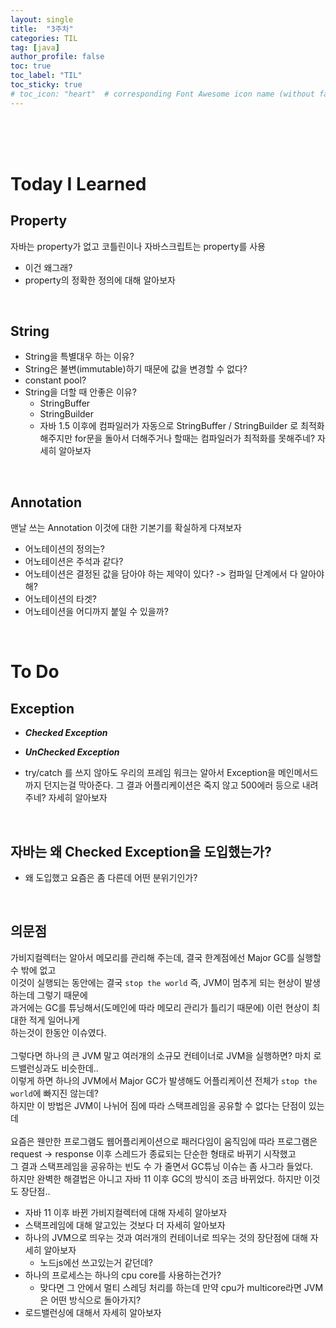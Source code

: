 ```yaml
---
layout: single
title:  "3주차"
categories: TIL
tag: [java]
author_profile: false
toc: true
toc_label: "TIL"
toc_sticky: true
# toc_icon: "heart"  # corresponding Font Awesome icon name (without fa prefix)
---
```

<br><br><br>




 
# Today I Learned

## Property
자바는 property가 없고 코틀린이나 자바스크립트는 property를 사용 
* 이건 왜그래?
* property의 정확한 정의에 대해 알아보자 

<br>

## String
* String을 특별대우 하는 이유?
* String은 불변(immutable)하기 때문에 값을 변경할 수 없다?
* constant pool?
* String을 더할 때 안좋은 이유?
	* StringBuffer
	* StringBuilder
	* 자바 1.5 이후에 컴파일러가 자동으로 StringBuffer / StringBuilder 로 최적화 해주지만 for문을 돌아서 더해주거나 할때는 컴파일러가 최적화를 못해주네? 자세히 알아보자

<br>

## Annotation
맨날 쓰는 Annotation 이것에 대한 기본기를 확실하게 다져보자
* 어노테이션의 정의는?
* 어노테이션은 주석과 같다?
* 어노테이션은 결정된 값을 담아야 하는 제약이 있다? -> 컴파일 단계에서 다 알아야해?
* 어노테이션의 타겟?
* 어노테이션을 어디까지 붙일 수 있을까?


<br>

# To Do

## Exception
* ***Checked Exception***

* ***UnChecked Exception***

* try/catch 를 쓰지 않아도 우리의 프레임 워크는 알아서 Exception을 메인메서드까지 던지는걸 막아준다. 그 결과 어플리케이션은 죽지 않고 500에러 등으로 내려주네? 자세히 알아보자

<br>

## 자바는 왜 Checked Exception을 도입했는가?
* 왜 도입했고 요즘은 좀 다른데 어떤 분위기인가?

<br>

## 의문점
가비지컬렉터는 알아서 메모리를 관리해 주는데, 결국 한계점에선 Major GC를 실행할 수 밖에 없고
<br>
이것이 실행되는 동안에는 결국 `stop the world` 즉, JVM이 멈추게 되는 현상이 발생하는데 그렇기 때문에
<br>
과거에는 GC를 튜닝해서(도메인에 따라 메모리 관리가 틀리기 때문에) 이런 현상이 최대한 적게 일어나게
<br>
하는것이 한동안 이슈였다.  
<br>
그렇다면 하나의 큰 JVM 말고 여러개의 소규모 컨테이너로 JVM을 실행하면? 마치 로드밸런싱과도 비슷한데..
<br>
이렇게 하면 하나의 JVM에서 Major GC가 발생해도 어플리케이션 전체가 `stop the world`에 빠지진 않는데?
<br>
하지만 이 방법은 JVM이 나뉘어 짐에 따라 스택프레임을 공유할 수 없다는 단점이 있는데
<br>
<br>
요즘은 웬만한 프로그램도 웹어플리케이션으로 패러다임이 움직임에 따라 프로그램은 
<br>
request -> response 이후 스레드가 종료되는 단순한 형태로 바뀌기 시작했고
<br>
그 결과 스택프레임을 공유하는 빈도 수 가 줄면서 GC튜닝 이슈는 좀 사그라 들었다.
<br>
하지만 완벽한 해결법은 아니고 자바 11 이후 GC의 방식이 조금 바뀌었다. 하지만 이것도 장단점..

* 자바 11 이후 바뀐 가비지컬렉터에 대해 자세히 알아보자
* 스택프레임에 대해 알고있는 것보다 더 자세히 알아보자
* 하나의 JVM으로 띄우는 것과 여러개의 컨테이너로 띄우는 것의 장단점에 대해 자세히 알아보자
	* 노드js에선 쓰고있는거 같던데?
* 하나의 프로세스는 하나의 cpu core를 사용하는건가? 
	* 맞다면 그 안에서 멀티 스레딩 처리를 하는데 만약 cpu가 multicore라면 JVM은 어떤 방식으로 돌아가지?
* 로드밸런싱에 대해서 자세히 알아보자



<br>

